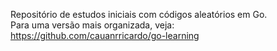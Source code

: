  Repositório de estudos iniciais com códigos aleatórios em Go.  
Para uma versão mais organizada, veja: https://github.com/cauanrricardo/go-learning

